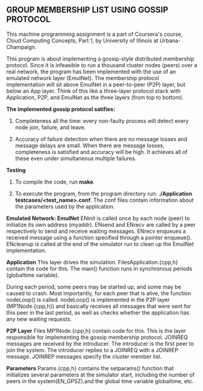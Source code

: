 <p align="center"><h2>GROUP MEMBERSHIP LIST USING GOSSIP PROTOCOL</h2></p>

This machine programming assignment is a part of Coursera's course, Cloud Computing Concepts, Part 1, by University of Illinois at Urbana-Champaign.

This program is about implementing a gossip-style distributed membership protocol. Since it is infeasible to run a thousand cluster nodes (peers) over a real network, the program has been implemented with the use of an emulated network layer (EmulNet). The membership protocol implementation will sit above EmulNet in a peer-to-peer (P2P) layer, but below an App layer. Think of this like a three-layer protocol stack with Application, P2P, and EmulNet as the three layers (from top to bottom).


**The implemented gossip protocol satifies:**

1. Completeness all the time: every non-faulty process will detect every node join, failure, and leave.

2. Accuracy of failure detection when there are no message losses and message delays are small. When there are message losses, completeness is satisfied and accuracy will be high. It achieves all of these even under simultaneous multiple failures.


**Testing**
1. To compile the code, run **make**.

2. To execute the program, from the program directory run: **./Application testcases/<test_name>.conf**. The conf files contain information about the parameters used by the application.


**Emulated Network: EmulNet**
ENinit is called once by each node (peer) to initialize its own address (myaddr). ENsend and ENrecv are called by a peer respectively to send and receive waiting messages. ENrecv enqueues a received message using a function specified through a pointer enqueue(). ENcleanup is called at the end of the simulator run to clean up the EmulNet implementation.


**Application**
This layer drives the simulation. FilesApplication.{cpp,h} contain the code for this. The main() function runs in synchronous periods (globaltime variable). 

During each period, some peers may be started up, and some may be caused to crash. Most importantly, for each peer that is alive, the function nodeLoop() is called. nodeLoop() is implemented in the P2P layer (MP1Node.{cpp,h}) and basically receives all messages that were sent for this peer in the last period, as well as checks whether the application has any new waiting requests.


**P2P Layer**
Files MP1Node.{cpp,h} contain code for this. This is the layer responsible for implementing the gossip membership protocol. JOINREQ messages are received by the introducer. The introducer is the first peer to join the system. The introducer replies to a JOINREQ with a JOINREP message. JOINREP messages specify the cluster member list.


**Parameters**
Params.{cpp,h} contains the setparams() function that initializes several parameters at the simulator start, including the number of peers in the system(EN_GPSZ),and the global time variable globaltime, etc.